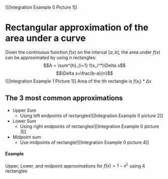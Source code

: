 ![[Integration Example 0 Picture 1]]
# Rectangular approximation of the area under a curve
Given the continuous function $f(x)$ on the interval $[a,b]$, the area under $f(x)$ can be approximated by using $n$ rectangles:
$$A = \sum^{h}_{i=1} f(x_i^*)\Delta x$$
$$\Delta x=\frac{b-a}{n}$$
![[Integration Example 1 Picture 1]]
Area of the ith rectangle is $f(x_i)*\Delta x$
## The 3 most common approximations
- Upper Sum
	- Using left endpoints of rectangles![[Integration Example 0 picture 2]]
- Lower Sum
	- Using right endpoints of rectangles![[Integration Example 0 picture 3]]
- Midpoint sum
	- Use midpoints of rectangle![[Integration Example 0 picture 4]]
#### Example
Upper, Lower, and midpoint approximations for $f(x)=1-x^L$ using 4 rectangles
